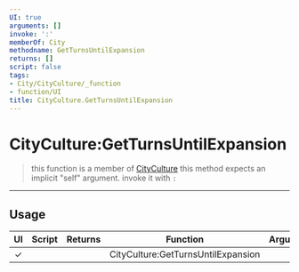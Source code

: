```yaml
---
UI: true
arguments: []
invoke: ':'
memberOf: City
methodname: GetTurnsUntilExpansion
returns: []
script: false
tags:
- City/CityCulture/_function
- function/UI
title: CityCulture.GetTurnsUntilExpansion
---
```

# CityCulture:GetTurnsUntilExpansion
> this function is a member of [CityCulture](civ-6/lua/CityCulture.md)
> this method expects an implicit "self" argument. invoke it with `:`
-----
## Usage
|  UI | Script | Returns | Function | Arguments |
|:---:|:------:|-------:|:--------:|:---------|
|✓| ||CityCulture:GetTurnsUntilExpansion||
